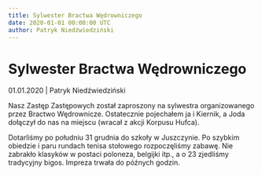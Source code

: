 ```yaml
---
title: Sylwester Bractwa Wędrowniczego
date: 2020-01-01 00:00:00 UTC
author: Patryk Niedźwiedziński
---
```


# Sylwester Bractwa Wędrowniczego

01.01.2020 | Patryk Niedźwiedziński

Nasz Zastęp Zastępowych został zaproszony na sylwestra organizowanego przez
Bractwo Wędrownicze. Ostatecznie pojechałem ja i Kiernik, a Joda dołączył do nas
na miejscu (wracał z akcji Korpusu Hufca).

Dotarliśmy po południu 31 grudnia do szkoły w Juszczynie. Po szybkim obiedzie i
paru rundach tenisa stołowego rozpoczęliśmy zabawę. Nie zabrakło klasyków w
postaci poloneza, belgijki itp., a o 23 zjedliśmy tradycyjny bigos. Impreza
trwała do późnych godzin.
